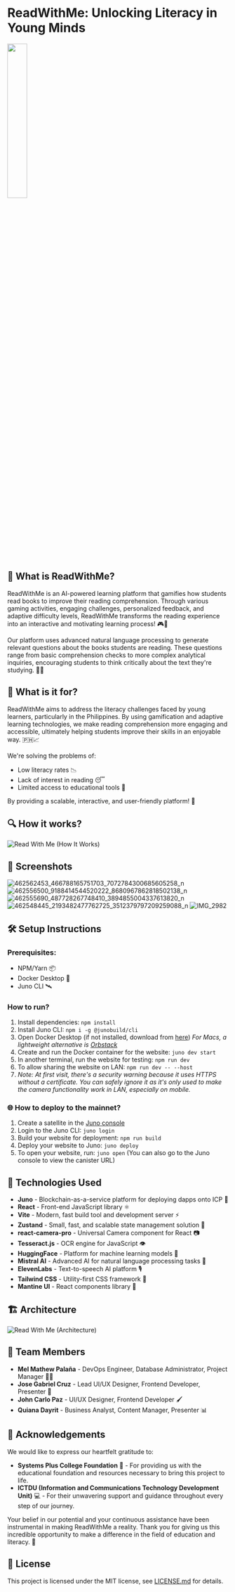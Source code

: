 # ReadWithMe: Unlocking Literacy in Young Minds

<img src="https://github.com/user-attachments/assets/8fd19665-9000-40db-a40f-787b2509d90a" width="30%"/><br>

## 🌟 What is ReadWithMe?

ReadWithMe is an AI-powered learning platform that gamifies how students read books to improve their reading comprehension. Through various gaming activities, engaging challenges, personalized feedback, and adaptive difficulty levels, ReadWithMe transforms the reading experience into an interactive and motivating learning process! 🎮📖

Our platform uses advanced natural language processing to generate relevant questions about the books students are reading. These questions range from basic comprehension checks to more complex analytical inquiries, encouraging students to think critically about the text they're studying. 🤔💡

## 🎯 What is it for?

ReadWithMe aims to address the literacy challenges faced by young learners, particularly in the Philippines. By using gamification and adaptive learning technologies, we make reading comprehension more engaging and accessible, ultimately helping students improve their skills in an enjoyable way. 🇵🇭📈

We're solving the problems of:
- Low literacy rates 📉
- Lack of interest in reading 😴
- Limited access to educational tools 🚫

By providing a scalable, interactive, and user-friendly platform! 🚀

## 🔍 How it works?

![Read With Me (How It Works)](https://github.com/user-attachments/assets/6af65eb4-78e3-4450-9477-9d785a0e2123)

## 📸 Screenshots

![462562453_466788165751703_7072784300685605258_n](https://github.com/user-attachments/assets/3a0eac11-4497-499c-8e15-5478862c95fa)
![462556500_9188414544520222_8680967862818502138_n](https://github.com/user-attachments/assets/14280fa5-9d77-4ba6-ab94-bc47ba651aa3)
![462555690_487728267748410_3894855004337613820_n](https://github.com/user-attachments/assets/99f04e82-a1f1-4e11-8dd9-cbb84ef14950)
![462548445_2193482477762725_3512379797209259088_n](https://github.com/user-attachments/assets/7e67236d-4164-480a-93c3-d0e4983950ff)
![IMG_2982](https://github.com/user-attachments/assets/0095bd9b-80bd-4d91-976c-cd137dda3874)

## 🛠️ Setup Instructions

### Prerequisites:
- NPM/Yarn 📦
- Docker Desktop 🐳
- Juno CLI 🛰️

### How to run?

1. Install dependencies: `npm install`
2. Install Juno CLI: `npm i -g @junobuild/cli`
3. Open Docker Desktop (if not installed, download from [here](https://www.docker.com/products/docker-desktop/)) 
   *For Macs, a lightweight alternative is [Orbstack](https://orbstack.dev/)*
4. Create and run the Docker container for the website: `juno dev start`
5. In another terminal, run the website for testing: `npm run dev`
6. To allow sharing the website on LAN: `npm run dev -- --host`
7. *Note: At first visit, there's a security warning because it uses HTTPS without a certificate. You can safely ignore it as it's only used to make the camera functionality work in LAN, especially on mobile.*

### 🌐 How to deploy to the mainnet?

1. Create a satellite in the [Juno console](https://console.juno.build/)
2. Login to the Juno CLI: `juno login`
3. Build your website for deployment: `npm run build`
4. Deploy your website to Juno: `juno deploy`
5. To open your website, run: `juno open` (You can also go to the Juno console to view the canister URL)

## 🚀 Technologies Used

- **Juno** - Blockchain-as-a-service platform for deploying dapps onto ICP 🧊
- **React** - Front-end JavaScript library ⚛️
- **Vite** - Modern, fast build tool and development server ⚡
- **Zustand** - Small, fast, and scalable state management solution 🐻
- **react-camera-pro** - Universal Camera component for React 📷
- **Tesseract.js** - OCR engine for JavaScript 👁️
- **HuggingFace** - Platform for machine learning models 🤗
- **Mistral AI** - Advanced AI for natural language processing tasks 🧠
- **ElevenLabs** - Text-to-speech AI platform 🎙️
- **Tailwind CSS** - Utility-first CSS framework 🌈
- **Mantine UI** - React components library 🧱

## 🏗️ Architecture

![Read With Me (Architecture)](https://github.com/user-attachments/assets/d34211ea-e1fc-412f-ab34-73ff251a65a4)

## 👥 Team Members

- **Mel Mathew Palaña** - DevOps Engineer, Database Administrator, Project Manager 👨‍💻
- **Jose Gabriel Cruz** - Lead UI/UX Designer, Frontend Developer, Presenter 🎨
- **John Carlo Paz** - UI/UX Designer, Frontend Developer 🖌️
- **Quiana Dayrit** - Business Analyst, Content Manager, Presenter 📊

## 🙏 Acknowledgements

We would like to express our heartfelt gratitude to:

- **Systems Plus College Foundation** 🏫 - For providing us with the educational foundation and resources necessary to bring this project to life.
- **ICTDU (Information and Communications Technology Development Unit)** 💻 - For their unwavering support and guidance throughout every step of our journey.

Your belief in our potential and your continuous assistance have been instrumental in making ReadWithMe a reality. Thank you for giving us this incredible opportunity to make a difference in the field of education and literacy. 🌟

## 📜 License

This project is licensed under the MIT license, see [LICENSE.md](https://github.com/ictdu-dragons-t1/read-with-me/blob/main/LICENSE) for details.
